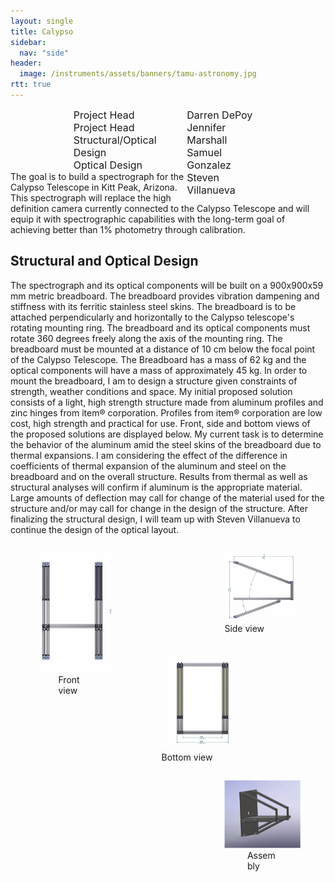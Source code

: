 ```yaml
---
layout: single
title: Calypso
sidebar:
  nav: "side"
header:
  image: /instruments/assets/banners/tamu-astronomy.jpg
rtt: true
---
```

<div style="max-width: 60%;margin:auto;" class="clearfix">
	<div style="margin:auto;float:left;max-width:60%;"><font size="+0">
		Project Head<br>Project Head<br>Structural/Optical Design<br>Optical Design</font>
	</div>
	<div style="margin:auto;float:right;max-width:40%;"><font size="+0">
		Darren DePoy<br>Jennifer Marshall<br>Samuel Gonzalez<br>Steven Villanueva</font>
	</div>
</div><br>
The goal is to build a spectrograph for the Calypso Telescope in Kitt Peak, Arizona. This spectrograph will replace the high definition camera currently connected to the Calypso Telescope and will equip it with spectrographic capabilities with the long-term goal of achieving better than 1% photometry through calibration.  

## Structural and Optical Design  
The spectrograph and its optical components will be built on a 900x900x59 mm metric breadboard. The breadboard provides vibration dampening and stiffness with its ferritic stainless steel skins. The breadboard is to be attached perpendicularly and horizontally to the Calypso telescope's rotating mounting ring. The breadboard and its optical components must rotate 360 degrees freely along the axis of the mounting ring. The breadboard must be mounted at a distance of 10 cm below the focal point of the Calypso Telescope. The Breadboard has a mass of 62 kg and the optical components will have a mass of approximately 45 kg. In order to mount the breadboard, I am to design a structure given constraints of strength, weather conditions and space. My initial proposed solution consists of a light, high strength structure made from aluminum profiles and zinc hinges from item® corporation. Profiles from item® corporation are low cost, high strength and practical for use. Front, side and bottom views of the proposed solutions are displayed below. My current task is to determine the behavior of the aluminum amid the steel skins of the breadboard due to thermal expansions. I am considering the effect of the difference in coefficients of thermal expansion of the aluminum and steel on the breadboard and on the overall structure. Results from thermal as well as structural analyses will confirm if aluminum is the appropriate material. Large amounts of deflection may call for change of the material used for the structure and/or may call for change in the design of the structure. After finalizing the structural design, I will team up with Steven Villanueva to continue the design of the optical layout.  
<div class='clearfix' style="vertical-align: middle;">
	<div style="max-width: 40%;margin:auto;float:left;display:inline-block">
		<figure>
  			<img src="/instruments/assets/calypso/frontview.png" alt="Front view">
  			<figcaption style="margin:auto;max-width: 40%">Front view</figcaption>
		</figure>
	</div>
	<div style="max-width: 40%;margin:auto;float:right;display:inline-block">
		<figure>
  			<img src="/instruments/assets/calypso/sideview.png" alt="Side view">
  			<figcaption style="margin:auto">Side view</figcaption>
		</figure>
	</div>
</div>


<div class='clearfix' style="vertical-align: middle;">
	<div style="max-width: 40%;margin:auto;float:left;display:inline-block">
		<figure>
			<img src="/instruments/assets/calypso/bottomview.png" alt="Bottom view">
  			<figcaption style="margin:auto;">Bottom view</figcaption>
		</figure>
	</div>
	<div style="max-width: 40%;margin:auto;float:right;display:inline-block">
		<figure>
  			<img src="/instruments/assets/calypso/assembly.png" alt="Assembly">
  			<figcaption style="margin:auto;max-width: 40%">Assembly</figcaption>
		</figure>
	</div>
</div>